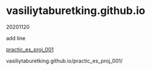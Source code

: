 # vasiliytaburetking.github.io
20201120

add line

[practic_es_proj_001](vasiliytaburetking.github.io/practic_es_proj_001/ "20201120")

vasiliytaburetking.github.io/practic_es_proj_001/
